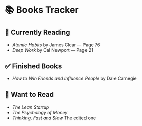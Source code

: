  # 📚 Books Tracker

## 📖 Currently Reading
- *Atomic Habits* by James Clear — Page 76
- *Deep Work* by Cal Newport — Page 21

## ✅ Finished Books
- *How to Win Friends and Influence People* by Dale Carnegie

## 📌 Want to Read
- *The Lean Startup*
- *The Psychology of Money*
- *Thinking, Fast and Slow*
  The edited one
